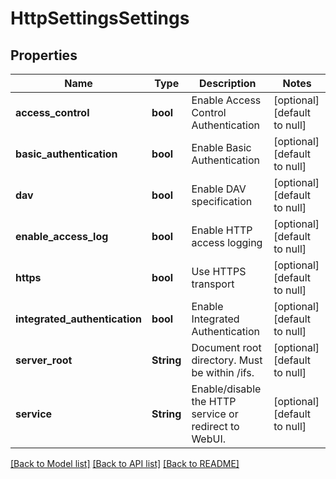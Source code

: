 # HttpSettingsSettings

## Properties
Name | Type | Description | Notes
------------ | ------------- | ------------- | -------------
**access_control** | **bool** | Enable Access Control Authentication | [optional] [default to null]
**basic_authentication** | **bool** | Enable Basic Authentication | [optional] [default to null]
**dav** | **bool** | Enable DAV specification | [optional] [default to null]
**enable_access_log** | **bool** | Enable HTTP access logging | [optional] [default to null]
**https** | **bool** | Use HTTPS transport | [optional] [default to null]
**integrated_authentication** | **bool** | Enable Integrated Authentication | [optional] [default to null]
**server_root** | **String** | Document root directory. Must be within /ifs. | [optional] [default to null]
**service** | **String** | Enable/disable the HTTP service or redirect to WebUI. | [optional] [default to null]

[[Back to Model list]](../README.md#documentation-for-models) [[Back to API list]](../README.md#documentation-for-api-endpoints) [[Back to README]](../README.md)


